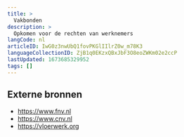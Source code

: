 ```yaml
---
title: >
  Vakbonden
description: >
  Opkomen voor de rechten van werknemers
langCode: nl
articleID: IwG0z3nwUbQ1fovPKGlIIlrZ0w_m78K3
languageCollectionID: ZjB1q0EKzxQBxJbF3O8eoZWKm02e2ccP
lastUpdated: 1673685329952
tags: []
---
```


## Externe bronnen

-   https://www.fnv.nl
-   https://www.cnv.nl
-   https://vloerwerk.org